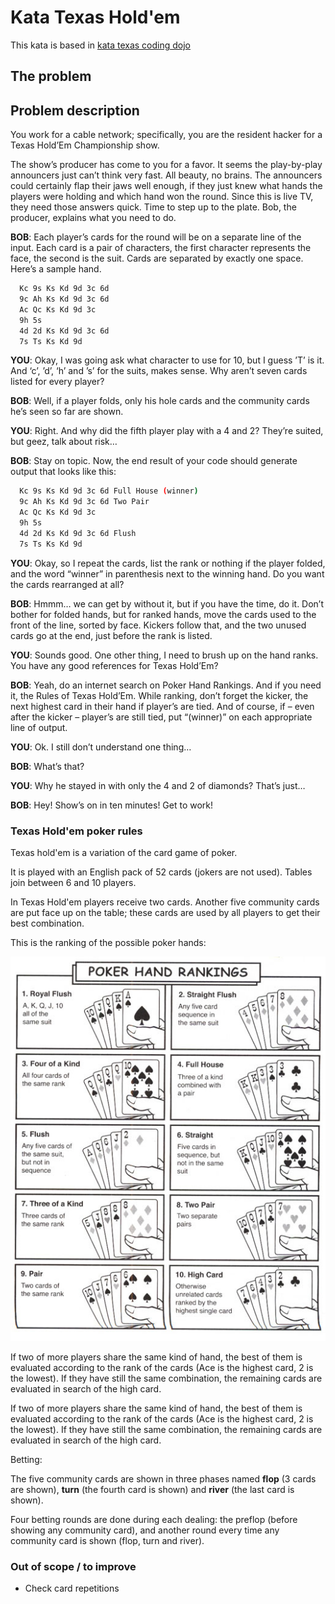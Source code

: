 # Kata Texas Hold'em

This kata is based in [kata texas coding dojo](http://codingdojo.org/kata/TexasHoldEm/)

## The problem

## Problem description

You work for a cable network; specifically, you are the resident hacker for a Texas Hold’Em Championship show.

The show’s producer has come to you for a favor. It seems the play-by-play announcers just can’t think very fast. 
All beauty, no brains. The announcers could certainly flap their jaws well enough, if they just knew what hands the players were holding and which hand won the round. 
Since this is live TV, they need those answers quick. Time to step up to the plate. Bob, the producer, explains what you need to do.

**BOB**: Each player’s cards for the round will be on a separate line of the input. 
Each card is a pair of characters, the first character represents the face, the second is the suit. 
Cards are separated by exactly one space. Here’s a sample hand.

```bash
  Kc 9s Ks Kd 9d 3c 6d
  9c Ah Ks Kd 9d 3c 6d
  Ac Qc Ks Kd 9d 3c
  9h 5s
  4d 2d Ks Kd 9d 3c 6d
  7s Ts Ks Kd 9d
```

**YOU**: Okay, I was going ask what character to use for 10, but I guess ’T’ is it. 
And ‘c’, ’d’, ‘h’ and ’s’ for the suits, makes sense. Why aren’t seven cards listed for every player?

**BOB**: Well, if a player folds, only his hole cards and the community cards he’s seen so far are shown.

**YOU**: Right. And why did the fifth player play with a 4 and 2? They’re suited, but geez, talk about risk…

**BOB**: Stay on topic. Now, the end result of your code should generate output that looks like this:

```bash
  Kc 9s Ks Kd 9d 3c 6d Full House (winner)
  9c Ah Ks Kd 9d 3c 6d Two Pair
  Ac Qc Ks Kd 9d 3c 
  9h 5s 
  4d 2d Ks Kd 9d 3c 6d Flush
  7s Ts Ks Kd 9d
``` 
**YOU**: Okay, so I repeat the cards, list the rank or nothing if the player folded, and the word “winner” in parenthesis next to the winning hand. Do you want the cards rearranged at all?

**BOB**: Hmmm… we can get by without it, but if you have the time, do it. Don’t bother for folded hands, but for ranked hands, move the cards used to the front of the line, sorted by face. Kickers follow that, and the two unused cards go at the end, just before the rank is listed.

**YOU**: Sounds good. One other thing, I need to brush up on the hand ranks. You have any good references for Texas Hold’Em?

**BOB**: Yeah, do an internet search on Poker Hand Rankings. And if you need it, the Rules of Texas Hold’Em. While ranking, don’t forget the kicker, the next highest card in their hand if player’s are tied. And of course, if – even after the kicker – player’s are still tied, put “(winner)” on each appropriate line of output.

**YOU**: Ok. I still don’t understand one thing…

**BOB**: What’s that?

**YOU**: Why he stayed in with only the 4 and 2 of diamonds? That’s just…

**BOB**: Hey! Show’s on in ten minutes! Get to work!

### Texas Hold'em poker rules


Texas hold'em is a variation of the card game of poker. 

It is played with an English pack of 52 cards (jokers are not used). Tables join between 6 and 10 players.

In Texas Hold'em players receive two cards. Another five community cards are put face up on the table; these cards are used by all players to get their best combination.

This is the ranking of the possible poker hands:

<p align="center">
  <img src="texas_holdem_rankings.jpg">
</p>


If two of more players share the same kind of hand, the best of them is evaluated according to the rank of the cards (Ace is the highest card, 2 is the lowest). If they have still the same combination, the remaining cards are evaluated in search of the high card.

If two of more players share the same kind of hand, the best of them is evaluated according to the rank of the cards (Ace is the highest card, 2 is the lowest). If they have still the same combination, the remaining cards are evaluated in search of the high card.

Betting:

The five community cards are shown in three phases named **flop** (3 cards are shown), **turn** (the fourth card is shown) and **river** (the last card is shown).

Four betting rounds are done during each dealing: the preflop (before showing any community card), and another round every time any community card is shown (flop, turn and river).


### Out of scope / to improve

- Check card repetitions
